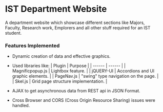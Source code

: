 # IST Department Website

A department website which showcase different sections like Majors, Faculty, Research work, Emplorers and all other stuff required for an IST student.
### Features Implemented
- Dynamic creation of data and effective graphics.
- Used libraries like:
 | Plugin | Purpose |
 | ------ | ------ |
 | Magnificpopup.js | Lightbox feature. |
 | jQUERY-UI | Accordions and UI graphic elements. |
 | PageNav.js | "swing" type navigation on the page. |
 | Skel.js | Grid page structure implementation. |

- AJAX to get asynchronous data from REST api in JSON Format.
- Cross Browser and CORS (Cross Origin Resource Sharing) issues were handled.

